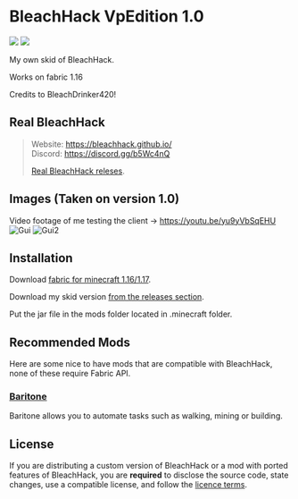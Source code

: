 
# BleachHack VpEdition 1.0
![](https://img.shields.io/tokei/lines/github/HerraVp/bleachhack-VpEdition?style=flat-square)
![](https://img.shields.io/github/last-commit/HerraVp/bleachhack-VpEdition?style=flat-square)

My own skid of BleachHack.


Works on fabric 1.16 

Credits to BleachDrinker420!
## Real BleachHack
> Website: https://bleachhack.github.io/  
> Discord: https://discord.gg/b5Wc4nQ
> 
> [Real BleachHack releses](https://github.com/BleachDrinker420/BleachHack/releases).

## Images  (Taken on version 1.0)
Video footage of me testing the client -> https://youtu.be/yu9yVbSqEHU
![Gui](https://cdn.discordapp.com/attachments/817858188753240104/827993234709545000/BleachHackVp.png)
![Gui2](https://cdn.discordapp.com/attachments/817858188753240104/827993994277027880/BleachHackVp2.png)

## Installation
Download [fabric for minecraft 1.16/1.17](https://fabricmc.net/use/).

Download my skid version [from the releases section](https://github.com/HerraVp/BleachHack-VpEdition/releses).

Put the jar file in the mods folder located in .minecraft folder.

## Recommended Mods

Here are some nice to have mods that are compatible with BleachHack, none of these require Fabric API.

### [Baritone](https://github.com/cabaletta/baritone)
Baritone allows you to automate tasks such as walking, mining or building.

## License

If you are distributing a custom version of BleachHack or a mod with ported features of BleachHack, you are **required** to disclose the source code, state changes, use a compatible license, and follow the [licence terms](https://github.com/BleachDrinker420/bleachhack-1.14/blob/master/LICENSE).
